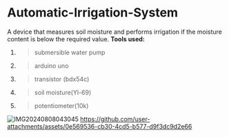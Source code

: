 # Automatic-Irrigation-System

A device that measures soil moisture and performs irrigation if the moisture content is below the required value.
**Tools used:**
1. >   submersible water pump
2. >   arduino uno
3. >   transistor (bdx54c)
4. >   soil moisture(Yl-69)
5. >   potentiometer(10k)
   
![IMG20240808043045](https://github.com/user-attachments/assets/38c85dc4-b2be-42c0-903c-e2883713c3ed)
https://github.com/user-attachments/assets/0e569536-cb30-4cd5-b577-d9f3dc9d2e66
